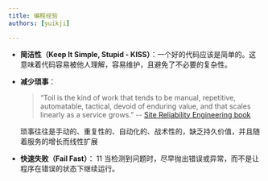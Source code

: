 ```yaml
---
title: 编程经验
authors: [yuikji]

---
```


* **简洁性（Keep It Simple, Stupid - KISS）**：一个好的代码应该是简单的。这意味着代码容易被他人理解，容易维护，且避免了不必要的复杂性。
 
 
* **减少琐事**：
    > “Toil is the kind of work that tends to be manual, repetitive, automatable, 
    > tactical, devoid of enduring value, and that scales linearly as a service grows.”
    >   -- [Site Reliability Engineering book](https://sre.google/sre-book/eliminating-toil/)
    
    琐事往往是手动的、重复性的、自动化的、战术性的，缺乏持久价值，并且随着服务的增长而线性扩展


* **快速失败（Fail Fast）**： 11
当检测到问题时，尽早抛出错误或异常，而不是让程序在错误的状态下继续运行。




